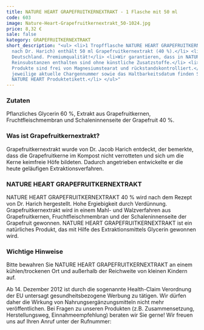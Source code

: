 ```yaml
---
title: NATURE HEART GRAPEFRUITKERNEXTRAKT - 1 Flasche mit 50 ml
code: 603
image: Nature-Heart-Grapefruitkernextrakt_50-1024.jpg
price: 8,32 €
sale: false
kategory: GRAPEFRUITKERNEXTRAKT
short_description: "<ul> <li>1 Tropfflasche NATURE HEART GRAPEFRUITKERNEXTRAKT (Original
  nach Dr. Harich) enthält 50 ml Grapefruitkernextrakt (40 %).</li> <li>Herstellungsort
  Deutschland. Premiumqualität!</li> <li>Wir garantieren, dass in NATURE HEART Produkten
  Reinsubstanzen enthalten sind ohne künstliche Zusatzstoffe.</li> <li>NATURE HEART
  Produkte sind frei von Magnesiumstearat und rückstandskontrolliert.</li> <li>Die
  jeweilige aktuelle Chargennummer sowie das Haltbarkeitsdatum finden Sie auf dem
  NATURE HEART Produktetikett.</li> </ul>"
---
```


<h3>Zutaten</h3>
<p>
  Pflanzliches Glycerin 60 %, Extrakt aus Grapefruitkernen, Fruchtfleischmembran und Schaleninnenseite der Grapefruit 40 %.
</p>

<h3>Was ist Grapefruitkernextrakt?</h3>
<p>
  Grapefruitkernextrakt wurde von Dr. Jacob Harich entdeckt, der bemerkte, dass die Grapefruitkerne im Kompost nicht verrotteten und sich um die Kerne keimfreie Höfe bildeten. Dadurch angetrieben entwickelte er die heute geläufigen Extraktionsverfahren.
</p>

<h3>NATURE HEART GRAPEFRUITKERNEXTRAKT</h3>
<p>
  NATURE HEART GRAPEFRUITKERNEXTRAKT 40 % wird nach dem Rezept von Dr. Harich hergestellt. Hohe Ergiebigkeit durch Verdünnung. Grapefruitkernextrakt wird in einem Mahl- und Walzverfahren aus Grapefruitkernen, Fruchtfleischmembran und der Schaleninnenseite der Grapefruit gewonnen. NATURE HEART GRAPEFRUITKERNEXTRAKT ist ein natürliches Produkt, das mit Hilfe des Extraktionsmittels Glycerin gewonnen wird.
</p>

<h3>Wichtige Hinweise</h3>
<p>
  Bitte bewahren Sie NATURE HEART GRAPEFRUITKERNEXTRAKT an einem kühlen/trockenen Ort und außerhalb der Reichweite von kleinen Kindern auf.
</p>
<p>
  Ab 14. Dezember 2012 ist durch die sogenannte Health-Claim Verordnung der EU untersagt gesundheitsbezogene Werbung zu tätigen. Wir dürfen daher die Wirkung von Nahrungsergänzungsmitteln nicht mehr veröffentlichen. Bei Fragen zu unseren Produkten (z.B. Zusammensetzung, Herstellungsweg, Einnahmeempfehlung) beraten wir Sie gerne! Wir freuen uns auf Ihren Anruf unter der Rufnummer:
</p>

